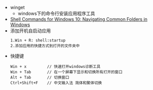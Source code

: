 - winget
	- windows下的命令行安装应用程序工具
- [Shell Commands for Windows 10: Navigating Common Folders in Windows](https://www.mirazon.com/shell-commands-for-windows-10-navigating-common-folders-in-windows/)
- 添加开机自启动应用
	```
	1.Win + R: shell:startup
	2.添加应用的快捷方式到打开的文件夹中
	```
- 快捷键
	```
	Win + x			// 快速打开windows诊断工具
	Win + Tab		// 在一个屏幕下显示和切换所有打开的窗口
	Alt + Tab		// 切换窗口
	Ctrl+Shift+F	// 中文输入法 简体和繁体切换
	```
